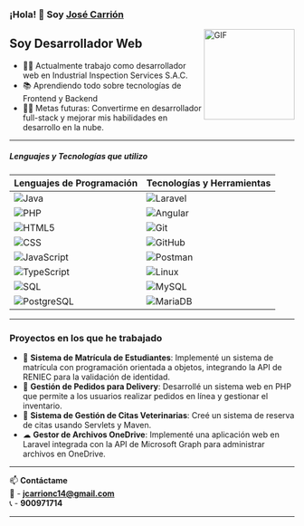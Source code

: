 ### ¡Hola! 👋 Soy [José Carrión](https://github.com/jenarsaX)

<img align="right" alt="GIF" height="160px" src="https://media.giphy.com/media/Ah3zHH7hvsSB2/giphy.gif" />

## Soy Desarrollador Web  

- 👨‍💻 Actualmente trabajo como desarrollador web en Industrial Inspection Services S.A.C.  
- 📚 Aprendiendo todo sobre tecnologías de Frontend y Backend 
- 💪🏼 Metas futuras: Convertirme en desarrollador full-stack y mejorar mis habilidades en desarrollo en la nube.  

---

##### Lenguajes y Tecnologías que utilizo  

| Lenguajes de Programación | Tecnologías y Herramientas |
|---------------------------|---------------------------|
| ![Java](https://img.shields.io/badge/-Java-000000?style=flat&logo=openjdk) | ![Laravel](https://img.shields.io/badge/-Laravel-222222?style=flat&logo=laravel) |
| ![PHP](https://img.shields.io/badge/-PHP-000000?style=flat&logo=php) | ![Angular](https://img.shields.io/badge/-Angular-222222?style=flat&logo=angular) |
| ![HTML5](https://img.shields.io/badge/-HTML5-000000?style=flat&logo=html5) | ![Git](https://img.shields.io/badge/-Git-222222?style=flat&logo=git&logoColor=F05032) |
| ![CSS](https://img.shields.io/badge/-CSS-000000?style=flat&logo=css3) | ![GitHub](https://img.shields.io/badge/-GitHub-222222?style=flat&logo=github&logoColor=181717) |
| ![JavaScript](https://img.shields.io/badge/-JavaScript-000000?style=flat&logo=javascript) | ![Postman](https://img.shields.io/badge/-Postman-222222?style=flat&logo=postman) |
| ![TypeScript](https://img.shields.io/badge/-TypeScript-000000?style=flat&logo=typescript) | ![Linux](https://img.shields.io/badge/-Linux-222222?style=flat&logo=linux&logoColor=FCC624) |
| ![SQL](https://img.shields.io/badge/-SQL-000000?style=flat&logo=postgresql) | ![MySQL](https://img.shields.io/badge/-MySQL-222222?style=flat&logo=mysql) |
| ![PostgreSQL](https://img.shields.io/badge/-PostgreSQL-222222?style=flat&logo=postgresql) | ![MariaDB](https://img.shields.io/badge/-MariaDB-222222?style=flat&logo=mariadb) |

---

### Proyectos en los que he trabajado  

- 🏫 **Sistema de Matrícula de Estudiantes**: Implementé un sistema de matrícula con programación orientada a objetos, integrando la API de RENIEC para la validación de identidad.  
- 🍔 **Gestión de Pedidos para Delivery**: Desarrollé un sistema web en PHP que permite a los usuarios realizar pedidos en línea y gestionar el inventario.  
- 🐶 **Sistema de Gestión de Citas Veterinarias**: Creé un sistema de reserva de citas usando Servlets y Maven.  
- ☁ **Gestor de Archivos OneDrive**: Implementé una aplicación web en Laravel integrada con la API de Microsoft Graph para administrar archivos en OneDrive.  

---

📫 **Contáctame**  
📧 - **jcarrionc14@gmail.com**  
📞 - **900971714**  

---


